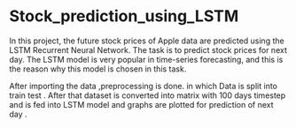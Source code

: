 # Stock_prediction_using_LSTM
In this project, the future stock prices of Apple data are predicted using the LSTM Recurrent Neural Network.  The task is to predict stock prices for next day. The LSTM model is very popular in time-series forecasting, and this is the reason why this model is chosen in this task. 

After importing the data ,preprocessing is done. in which Data is split into train test . After that dataset  is converted into matrix with 100 days timestep  and is fed into LSTM model and graphs are plotted for prediction of next day .
